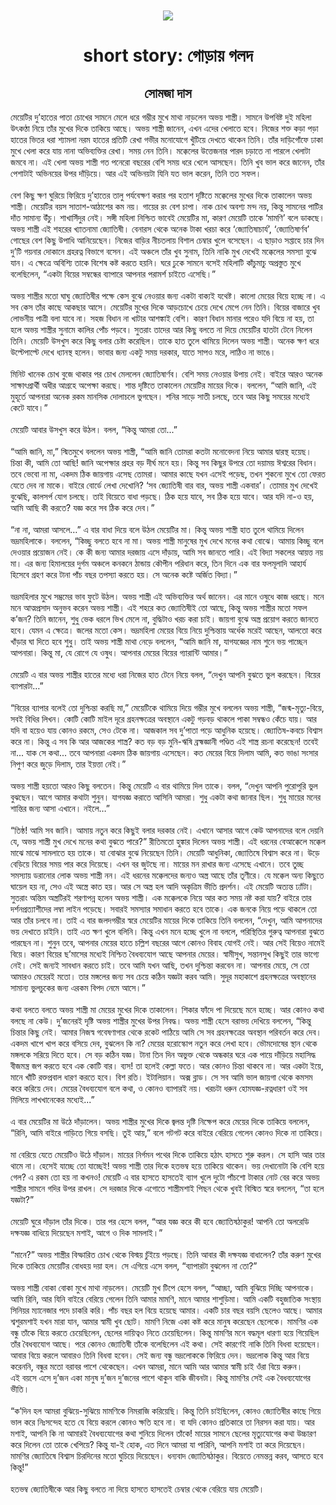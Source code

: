 <div align=center> <img src="../../metadata/images/rabibasariya/short-story:-গোড়ায়-গলদ.jpg" align="center" ></div>
<h1 align=center>short story: গোড়ায় গলদ</h1>
<h2 align=center>সোমজা দাস</h2>
মেয়েটির দু’হাতের পাতা চোখের সামনে মেলে ধরে গম্ভীর মুখে মাথা নাড়লেন অভয় শাস্ত্রী। সামনে উপবিষ্ট দুই মহিলা উৎকণ্ঠা নিয়ে তাঁর মুখের দিকে তাকিয়ে আছে। অভয় শাস্ত্রী জানেন, এখন এদের খেলাতে হবে। নিজের শক্ত কড়া পড়া হাতের ভিতর ধরা শ্যামলা নরম হাতের প্রতিটি রেখা গভীর মনোযোগে খুঁটিয়ে দেখতে থাকেন তিনি। তাঁর দাড়িগোঁফে ঢাকা মুখে খেলা করে যায় নানা অভিব্যক্তির রেখা। সময় নেন তিনি। মক্কেলের উত্তেজনার পারদ চড়াতে না পারলে খেলাটা জমবে না। এই খেলা অভয় শাস্ত্রী গত পনেরো বছরের বেশি সময় ধরে খেলে আসছেন। তিনি খুব ভাল করে জানেন, তাঁর পেশাটাই অভিনয়ের উপর দাঁড়িয়ে। আর এই অভিনয়টা যিনি যত ভাল করেন, তিনি তত সফল।<br> <br>বেশ কিছু ক্ষণ ঘুরিয়ে ফিরিয়ে দু’হাতের তালু পর্যবেক্ষণ করার পর হতাশ দৃষ্টিতে মক্কেলের মুখের দিকে তাকালেন অভয় শাস্ত্রী। মেয়েটির বয়স সাতাশ-আঠাশের কম নয়। গায়ের রং বেশ চাপা। নাক চোখ অবশ্য মন্দ নয়, কিন্তু সামনের পাটির দাঁত সামান্য উঁচু। শাখাসিঁদুর নেই। সঙ্গী মহিলা নিশ্চিত ভাবেই মেয়েটির মা, কারণ মেয়েটি তাকে ‘মামণি’ বলে ডাকছে। অভয় শাস্ত্রী এই শহরের খ্যাতনামা জ্যোতিষী। বেনারস থেকে অনেক টাকা খরচা করে ‘জ্যোতিষাচার্য’, ‘জ্যোতিষার্ণব’ গোছের বেশ কিছু উপাধি আনিয়েছেন। নিজের বাড়ির নীচতলায় বিশাল চেম্বার খুলে বসেছেন। এ ছাড়াও সপ্তাহে চার দিন দু’টি গয়নার দোকানে গ্রহরত্ন বিভাগে বসেন। এই অঞ্চলে তাঁর খুব সুনাম, তিনি নাকি মুখ দেখেই মক্কেলের সমস্যা বুঝে যান। এ ক্ষেত্রে অবিশ্যি তাকে বিশেষ কষ্ট করতে হয়নি। ঘরে ঢুকে সামনে বসেই মহিলাটি কাঁচুমাচু অপ্রস্তুত মুখে বলেছিলেন, “একটা বিয়ের সম্বন্ধের ব্যাপারে আপনার পরামর্শ চাইতে এসেছি।”<br> <br>অভয় শাস্ত্রীর মতো ঘাঘু জ্যোতিষীর পক্ষে কেস বুঝে নেওয়ার জন্য একটা বাক্যই যথেষ্ট। কালো মেয়ের বিয়ে হচ্ছে না। এ সব কেস তাঁর কাছে আকছার আসে। মেয়েটির মুখের দিকে আড়চোখে চেয়ে দেখে মেপে নেন তিনি। বিয়ের বাজারে খুব লোভনীয় পাত্রী বলা যাবে না। সহজ বিধান না খাটার আশঙ্কাই বেশি। কারণ বিধান মানার পরেও যদি বিয়ে না হয়, তা হলে অভয় শাস্ত্রীর সুনামে কালির পোঁচ পড়বে। সুতরাং তাদের আর কিছু বলতে না দিয়ে মেয়েটির হাতটা টেনে নিলেন তিনি। মেয়েটি উসখুস করে কিছু বলার চেষ্টা করেছিল। তাকে হাত তুলে থামিয়ে দিলেন অভয় শাস্ত্রী। অনেক ক্ষণ ধরে উল্টেপাল্টে দেখে ধ্যানস্থ হলেন। ভাবার জন্য একটু সময় দরকার, যাতে সাপও মরে, লাঠিও না ভাঙে।<br> <br>মিনিট খানেক চোখ বুজে থাকার পর চোখ মেললেন জ্যোতিষার্ণব। বেশি সময় নেওয়ার উপায় নেই। বাইরে আরও অনেক সাক্ষাৎপ্রার্থী অধীর আগ্রহে অপেক্ষা করছে। শান্ত দৃষ্টিতে তাকালেন মেয়েটির মায়ের দিকে। বললেন, “আমি জানি, এই মুহূর্তে আপনারা অনেক রকম মানসিক দোলাচলে ভুগছেন। শনির সাড়ে সাতী চলছে, তবে আর কিছু সময়ের মধ্যেই কেটে যাবে।”<br> <br>মেয়েটি আবার উসখুস করে উঠল। বলল, “কিন্তু আমরা তো...”<br> <br>“আমি জানি, মা,” স্মিতমুখে বললেন অভয় শাস্ত্রী, “আমি জানি তোমরা কতটা মনোবেদনা নিয়ে আমার দ্বারস্থ হয়েছ। চিন্তা কী, আমি তো আছি! জানি অপেক্ষার প্রহর বড় দীর্ঘ মনে হয়। কিন্তু সব কিছুর উপরে তো দয়াময় ঈশ্বরের বিধান। তবে ভেবো না মা, একদম ঠিক জায়গায় এসেছ তোমরা। আমার কাছে যখন এসেই পড়েছ, তখন শুকনো মুখে তো ফেরত যেতে দেব না মাকে। বাইরে বোর্ডে লেখা দেখোনি? ‘সব জ্যোতিষী বার বার, অভয় শাস্ত্রী একবার’। তোমার মুখ দেখেই বুঝেছি, কালসর্প যোগ চলছে। তাই বিয়েতে বাধা পড়ছে। ঠিক হয়ে যাবে, সব ঠিক হয়ে যাবে। আর যদি না-ও হয়, আমি আছি কী করতে? যজ্ঞ করে সব ঠিক করে দেব।”<br> <br>“না না, আমরা আসলে…” এ বার বাধা দিয়ে বলে উঠল মেয়েটির মা। কিন্তু অভয় শাস্ত্রী হাত তুলে থামিয়ে দিলেন ভদ্রমহিলাকে। বললেন, “কিচ্ছু বলতে হবে না মা। অভয় শাস্ত্রী মানুষের মুখ দেখে মনের কথা বোঝে। আমায় কিচ্ছু বলে দেওয়ার প্রয়োজন নেই। কে কী জন্য আমার দরজায় এসে দাঁড়ায়, আমি সব জানতে পারি। এই বিদ্যা সকলের আয়ত্ত নয় মা। এর জন্য হিমালয়ের দুর্গম অঞ্চলে কনকনে ঠান্ডায় কৌপীন পরিধান করে, তিন দিনে এক বার ফলমূলাদি আহার্য হিসেবে গ্রহণ করে টানা পাঁচ বছর তপস্যা করতে হয়। সে অনেক কষ্টে অর্জিত বিদ্যা।”<br> <br>ভদ্রমহিলার মুখে সম্ভ্রমের ভাব ফুটে উঠল। অভয় শাস্ত্রী এই অভিব্যক্তির অর্থ জানেন। এর মানে ওষুধে কাজ ধরছে। মনে মনে আত্মপ্রসাদ অনুভব করেন অভয় শাস্ত্রী। এই শহরে কত জ্যোতিষীই তো আছে, কিন্তু অভয় শাস্ত্রীর মতো সফল ক’জন? তিনি জানেন, শুধু ভেক ধরলে ভিখ মেলে না, বুদ্ধিটাও খরচ করা চাই। জায়গা বুঝে অস্ত্র প্রয়োগ করতে জানতে হবে। যেমন এ ক্ষেত্রে। জলের মতো কেস। ভদ্রমহিলা মেয়ের বিয়ে নিয়ে দুশ্চিন্তায় অর্ধেক মরেই আছেন, আলতো করে খাঁড়ার ঘা দিতে হবে শুধু। তাই অভয় শাস্ত্রী মাথা নেড়ে বললেন, “আমি জানি মা, যাগযজ্ঞের নাম শুনে ভয় পাচ্ছেন আপনারা। কিন্তু মা, যে রোগে যে ওষুধ। আপনার মেয়ের বিয়ের গ্যারান্টি আমার।”<br> <br>মেয়েটি এ বার অভয় শাস্ত্রীর হাতের মধ্যে ধরা নিজের হাত টেনে নিয়ে বলল, “দেখুন আপনি বুঝতে ভুল করছেন। বিয়ের ব্যাপারটা…”<br> <br>“বিয়ের ব্যাপার বলেই তো দুশ্চিন্তা করছি মা,” মেয়েটিকে থামিয়ে দিয়ে গম্ভীর মুখে বললেন অভয় শাস্ত্রী, “জন্ম-মৃত্যু-বিয়ে, সবই বিধির লিখন। কোটি কোটি মাইল দূরে গ্রহনক্ষত্রের অবস্থানে একটু গড়বড় থাকলে পাকা সম্বন্ধও কেঁচে যায়। আর যদি বা হয়েও যায় কোনও রকমে, সেও টেকে না। আজকাল সব দু’পাতা পড়ে আধুনিক হয়েছে। জ্যোতিষ-কবচে বিশ্বাস করে না। কিন্তু এ সব কি আর আজকের শাস্ত্র? কত বড় বড় মুনি-ঋষি ব্রহ্মজ্ঞানী পণ্ডিত এই শাস্ত্র রচনা করেছেন! তবেই না... যাক সে কথা... তবে আপনারা একদম ঠিক জায়গায় এসেছেন। কত মেয়ের বিয়ে দিলাম আমি, কত ভাঙা সংসার নিপুণ করে জুড়ে দিলাম, তার ইয়ত্তা নেই।”<br> <br>অভয় শাস্ত্রী হয়তো আরও কিছু বলতেন। কিন্তু মেয়েটি এ বার থামিয়ে দিল তাকে। বলল, “দেখুন আপনি পুরোপুরি ভুল বুঝছেন। আগে আমার কথাটা শুনুন। যাগযজ্ঞ করাতে আসিনি আমরা। শুধু একটা কথা জানার ছিল। শুধু মায়ের মনের শান্তির জন্য আসা এখানে। নইলে…”<br> <br>“তিষ্ঠ! আমি সব জানি। আমায় নতুন করে কিছুই বলার দরকার নেই। এখানে আসার আগে কেউ আপনাদের বলে দেয়নি যে, অভয় শাস্ত্রী মুখ দেখে মনের কথা বুঝতে পারে?” রীতিমতো হুঙ্কার দিলেন অভয় শাস্ত্রী। এই ধরনের বেআক্কেলে মক্কেল মাঝে মাঝে সামলাতে হয় তাকে। যা বোঝার বুঝে নিয়েছেন তিনি। মেয়েটি আধুনিকা, জ্যোতিষে বিশ্বাস করে না। উড়ে বেড়িয়ে বিয়ের সময় পার করে দিয়েছে। এখন বর জুটছে না। মায়ের মন রাখার জন্য এসেছে এখানে। তবে তুচ্ছ সমস্যায় ডরানোর লোক অভয় শাস্ত্রী নন। এই ধরনের মক্কেলদের জন্যও অস্ত্র আছে তাঁর তূণীরে। যে মক্কেল অন্য কিছুতে ঘায়েল হয় না, সেও এই অস্ত্রে কাত হয়। আর সে অস্ত্র হল আদি অকৃত্রিম ভীতি প্রদর্শন। এই মেয়েটি অত্যন্ত ঢ্যাঁটা। সুতরাং অন্তিম অস্ত্রটিরই শরণাপন্ন হলেন অভয় শাস্ত্রী। এক মক্কেলকে নিয়ে আর কত সময় নষ্ট করা যায়? বাইরে তার দর্শনপ্রত্যাশীদের লম্বা লাইন পড়েছে। সবারই সমস্যার সমাধান করতে হবে তাকে। এক জনকে নিয়ে পড়ে থাকলে তো আর তাঁর চলবে না। তাই এ বার জলদগম্ভীর স্বরে মেয়েটির মায়ের দিকে তাকিয়ে তিনি বললেন, “দেখুন, আমি আপনাদের ভয় দেখাতে চাইনি। তাই এত ক্ষণ খুলে বলিনি। কিন্তু এখন মনে হচ্ছে খুলে না বললে, পরিস্থিতির গুরুত্ব আপনারা বুঝতে পারছেন না। শুনুন তবে, আপনার মেয়ের হাতে চল্লিশ বছরের আগে কোনও বিবাহ যোগই নেই। আর সেই বিয়েও নামেই বিয়ে। কারণ বিয়ের ছ’মাসের মধ্যেই নিশ্চিত বৈধব্যযোগ আছে আপনার মেয়ের। স্বামীসুখ, সন্তানসুখ কিছুই তার ভাগ্যে নেই। সেই জন্যই সাবধান করতে চাই। তবে আমি যখন আছি, তখন দুশ্চিন্তা করবেন না। আপনার মেয়ে, সে তো আমারও মেয়েরই মতো। তার মঙ্গলের জন্য সব চেয়ে কঠিন যজ্ঞটা করব আমি। সুদূর মহাকাশে গ্রহনক্ষত্রের অবস্থানের সামান্য ভুলচুকের জন্য এরকম বিপদ নেমে আসে।”<br> <br>কথা বলতে বলতে অভয় শাস্ত্রী মা মেয়ের মুখের দিকে তাকালেন। শিকার ফাঁদে পা দিয়েছে মনে হচ্ছে। আর কোনও কথা বলছে না কেউ। দু’জনেরই দৃষ্টি অভয় শাস্ত্রীর মুখের উপর নিবদ্ধ। অভয় শাস্ত্রী হেসে বরাভয় দেখিয়ে বললেন, “কিন্তু চিন্তার কিছু নেই। আমার নিজস্ব গবেষণাগার থেকে রকেট পাঠিয়ে আমি সে সব গ্রহনক্ষত্রের অবস্থান পরিবর্তন করে দেব। একদম খাপে খাপ করে বসিয়ে দেব, বুঝলেন কি না? মেয়ের হরোস্কোপ নতুন করে লেখা হবে। ভৌমদোষের স্থান থেকে মঙ্গলকে সরিয়ে দিতে হবে। সে বড় কঠিন যজ্ঞ। টানা তিন দিন অভুক্ত থেকে অন্ধকার ঘরে এক পায়ে দাঁড়িয়ে মহাসিদ্ধ বীজমন্ত্র জপ করতে হবে এক কোটি বার। ব্যস! তা হলেই কেল্লা ফতে। আর কোনও চিন্তা থাকবে না। আর একটা ইয়ে, মানে খাঁটি রক্তপ্রবাল ধারণ করতে হবে। বিশ রতি। ইটালিয়ান। অক্স ব্লাড। সে সব আমি ভাল জায়গা থেকে কমসম করে করিয়ে দেব। মেয়ের বৈধব্যযোগ বলে কথা, ও কোনও ব্যাপারই নয়। খরচটা ধরুন হোমযজ্ঞ-রত্নধারণ ওই সব মিলিয়ে লাখখানেকের মধ্যেই...”<br> <br>এ বার মেয়েটির মা উঠে দাঁড়ালেন। অভয় শাস্ত্রীর মুখের দিকে জ্বলন্ত দৃষ্টি নিক্ষেপ করে মেয়ের দিকে তাকিয়ে বললেন, “রিনি, আমি বাইরে গাড়িতে গিয়ে বসছি। তুই আয়,” বলে গটগট করে বাইরে বেরিয়ে গেলেন কোনও দিকে না তাকিয়ে।<br> <br>মা বেরিয়ে যেতে মেয়েটিও উঠে দাঁড়াল। মায়ের নির্গমন পথের দিকে তাকিয়ে হঠাৎ হাসতে শুরু করল। সে হাসি আর তার থামে না। হেসেই যাচ্ছে তো যাচ্ছেই! অভয় শাস্ত্রী তার দিকে হতভম্ব হয়ে তাকিয়ে থাকেন। ভয় দেখানোটা কি বেশি হয়ে গেল? এ রকম তো হয় না কখনও! মেয়েটি এ বার হাসতে হাসতেই ব্যাগ খুলে দুটো পাঁচশো টাকার নোট বের করে অভয় শাস্ত্রীর সামনে গদির উপর রাখল। সে দরজার দিকে এগোতে শাস্ত্রীমশাই পিছন থেকে খুবই বিস্মিত স্বরে বললেন, “তা হলে যজ্ঞটা?”<br> <br>মেয়েটি ঘুরে দাঁড়াল তাঁর দিকে। তার পর হেসে বলল, “আর যজ্ঞ করে কী হবে জ্যোতিষঠাকুর! আপনি তো অলরেডি দক্ষযজ্ঞ বাধিয়ে দিয়েছেন মশাই, আগে ও দিক সামলাই।”<br> <br>“মানে?” অভয় শাস্ত্রীর বিস্ফারিত চোখ থেকে বিস্ময় চুঁইয়ে পড়ছে। তিনি আবার কী দক্ষযজ্ঞ বাধালেন? তাঁর করুণ মুখের দিকে তাকিয়ে মেয়েটির বোধহয় দয়া হল। সে এগিয়ে এসে বলল, “ব্যাপারটা বুঝলেন না তো?”<br> <br>অভয় শাস্ত্রী বোকা বোকা মুখে মাথা নাড়লেন। মেয়েটি মুখ টিপে হেসে বলল, “আচ্ছা, আমি বুঝিয়ে দিচ্ছি আপনাকে। আমি রিনি, আর যিনি বাইরে বেরিয়ে গেলেন তিনি আমার মামণি, মানে আমার শাশুড়িমা। আমি একটি বহুজাতিক সংস্থায় সিনিয়র ম্যানেজার পদে চাকরি করি। পাঁচ বছর হল বিয়ে হয়েছে আমার। একটি চার বছর বয়সি ছেলেও আছে। আমার শ্বশুরমশাই যখন মারা যান, আমার স্বামী খুব ছোট। মামণি নিজে একা কষ্ট করে মানুষ করেছেন ছেলেকে। মামণির এক বন্ধু তাঁকে বিয়ে করতে চেয়েছিলেন, ছেলের দায়িত্বও নিতে চেয়েছিলেন। কিন্তু মামণির মনে বদ্ধমূল ধারণা হয়ে গিয়েছিল তাঁর বৈধব্যযোগ আছে। পরে কোনও জ্যোতিষী তাঁকে বলেছিলেন এই কথা। সেই কারণেই নাকি তিনি বিধবা হয়েছেন। আবার বিয়ে করলে আবারও তিনি বিধবা হবেন। সেই জন্য বন্ধু ভদ্রলোককে ফিরিয়ে দেন। ভদ্রলোক কিন্তু আর বিয়ে করেননি, বন্ধুর মতো বরাবর পাশে থেকেছেন। এখন আমরা, মানে আমি আর আমার স্বামী চাই ওঁরা বিয়ে করুন।<br>
এই বয়সে এসে দু’জন একা মানুষ দু’জন দু’জনের পাশে থাকুন বাকি জীবনটা। কিন্তু মামণির সেই এক বৈধব্যযোগের ভীতি।<br> <br>“ক’দিন হল আমরা বুঝিয়ে-সুঝিয়ে মামণিকে নিমরাজি করিয়েছি। কিন্তু তিনি চাইছিলেন, কোনও জ্যোতিষীর কাছে গিয়ে ভাল করে নিঃসন্দেহ হতে যে বিয়ে করলে কোনও ক্ষতি হবে না। বা যদি কোনও প্রতিকারে তা নিরসন করা যায়। আর মশাই, আপনি কি না আমারই বৈধব্যযোগের কথা শুনিয়ে দিলেন তাঁকে! মায়ের সামনে ছেলের মৃত্যুযোগের কথা উচ্চারণ করে দিলেন তো তাকে খেপিয়ে? কিন্তু যা-ই হোক, এত দিনে আমরা যা পারিনি, আপনি মশাই তা করে দিয়েছেন। মামণির জ্যোতিষে বিশ্বাস চিরদিনের মতো ঘুচিয়ে দিয়েছেন। ধন্যবাদ জ্যোতিষঠাকুর। বিয়েতে নেমন্তন্ন করব, আসতে হবে কিন্তু!”<br> <br>হতভম্ব জ্যোতিষীকে আর কিছু বলতে না দিয়ে হাসতে হাসতেই চেম্বার থেকে বেরিয়ে যায় মেয়েটি।<br> <br>